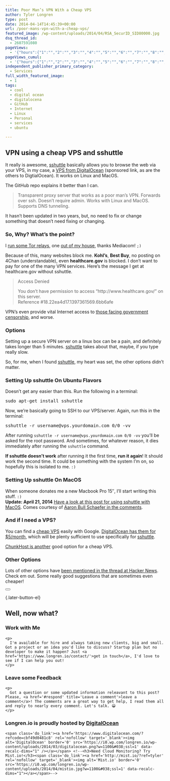 ```yaml
---
title: Poor Man’s VPN With a Cheap VPS
author: Tyler Longren
type: post
date: 2014-04-14T14:45:39+00:00
url: /poor-mans-vpn-with-a-cheap-vps/
featured_image: /wp-content/uploads/2014/04/RSA_SecurID_SID80000.jpg
dsq_thread_id:
  - 2607591080
pageViews:
  - '{"hours":{"1":"","2":"","3":"","4":"","5":"","6":"","7":"","8":"","9":"","10":"","11":"","12":"","13":"","14":"","15":"","16":"","17":"","18":"","19":"","20":"","21":"","22":"","23":"","24":"","25":"","26":"","27":"","28":"","29":"","30":"","31":"","32":"","33":"","34":"","35":"","36":"","37":"","38":"","39":"","40":"","41":"","42":"","43":"","44":"","45":"","46":"","47":""},"days":{"2":"","3":"","4":"","5":"","6":"","7":"","8":"","9":"","10":"","11":"","12":"","13":"","14":""},"weeks":{"3":"","4":"","5":"","6":"","7":"","8":"","9":"","10":"","11":"","12":""},"months":{"4":"","5":"","6":"","7":"","8":"","9":"","10":"","11":"","12":"","13":"","14":"","15":"","16":"","17":"","18":"","19":"","20":"","21":"","22":"","23":"","24":""}}'
pageViews_cumul:
  - '{"hours":{"1":"","2":"","3":"","4":"","5":"","6":"","7":"","8":"","9":"","10":"","11":"","12":"","13":"","14":"","15":"","16":"","17":"","18":"","19":"","20":"","21":"","22":"","23":"","24":"","25":"","26":"","27":"","28":"","29":"","30":"","31":"","32":"","33":"","34":"","35":"","36":"","37":"","38":"","39":"","40":"","41":"","42":"","43":"","44":"","45":"","46":"","47":""},"days":{"2":"","3":"","4":"","5":"","6":"","7":"","8":"","9":"","10":"","11":"","12":"","13":"","14":""},"weeks":{"3":"","4":"","5":"","6":"","7":"","8":"","9":"","10":"","11":"","12":""},"months":{"4":"","5":"","6":"","7":"","8":"","9":"","10":"","11":"","12":"","13":"","14":"","15":"","16":"","17":"","18":"","19":"","20":"","21":"","22":"","23":"","24":""}}'
independent_publisher_primary_category:
  - Services
full_width_featured_image:
  - 1
tags:
  - cool
  - digital ocean
  - digitalocena
  - GitHub
  - Internet
  - Linux
  - Personal
  - services
  - ubuntu

---
```

## VPN using a cheap VPS and sshuttle

It really is awesome, [sshuttle][1] basically allows you to browse the web via your VPS, in my case, a [VPS from DigitalOcean][2] (sponsored link, as are the others to DigtialOcean). It works on Linux and MacOS.

The GitHub repo explains it better than I can.

<blockquote class="wp-block-quote">
  <p>
    Transparent proxy server that works as a poor man&#8217;s VPN. Forwards over ssh. Doesn&#8217;t require admin. Works with Linux and MacOS. Supports DNS tunneling.
  </p>
</blockquote>

It hasn&#8217;t been updated in two years, but, no need to fix or change something that doesn&#8217;t need fixing or changing.

### So, Why? What&#8217;s the point?

I [run some Tor relays][3], one [out of my house][4], thanks Mediacom! `;)`

Because of this, many websites block me. **Kohl&#8217;s**, **Best Buy**, no posting on 4Chan (understandable), even **healthcare.gov** is blocked. I don&#8217;t want to pay for one of the many VPN services. Here&#8217;s the message I get at healthcare.gov without sshuttle.

<blockquote class="wp-block-quote">
  <p>
    Access Denied
  </p>
  
  <p>
    You don&#8217;t have permission to access &#8220;http://www.healthcare.gov/&#8221; on this server.<br /> Reference #18.22ea4d17.1397361569.6bb6afe
  </p>
</blockquote>

VPN&#8217;s even provide vital Internet access to [those facing government censorship][5], and worse.

### Options

Setting up a secure VPN server on a linux box can be a pain, and definitely takes longer than 5 minutes. [sshuttle][1] takes about that, maybe, if you type really slow.

So, for me, when I found [sshuttle][1], my heart was set, the other options didn&#8217;t matter.

### Setting Up sshuttle On Ubuntu Flavors

Doesn&#8217;t get any easier than this. Run the following in a terminal:

<pre class="wp-block-preformatted">sudo apt-get install sshuttle</pre>

Now, we&#8217;re basically going to SSH to our VPS/server. Again, run this in the terminal:

<pre class="wp-block-preformatted">sshuttle -r username@vps.yourdomain.com 0/0 -vv</pre>

After running `sshuttle -r username@vps.yourdomain.com 0/0 -vv` you&#8217;ll be asked for the root password. And sometimes, for whatever reason, it dies immediately after running the `sshuttle` command.

**If sshuttle doesn&#8217;t work** after running it the first time, **run it again**! It should work the second time. It could be something with the system I&#8217;m on, so hopefully this is isolated to me. `:)`

### Setting Up sshuttle On MacOS

When someone donates me a new Macbook Pro 15&#8243;, I&#8217;ll start writing this stuff. `:)`  
**Update: April 21, 2014** [Have a look at this post for using sshuttle with MacOS][6]. Comes courtesy of [Aaron Bull Schaefer in the comments][7].

### And if I need a VPS?

You can find a [cheap VPS][2] easily with Google. [DigitalOcean has them for $5/month][2], which will be plenty sufficient to use specifically for [sshuttle][1].

[ChunkHost is another][8] good option for a cheap VPS.

### Other Options

Lots of other options have [been mentioned in the thread at Hacker News][9]. Check em out. Some really good suggestions that are sometimes even cheaper!

<div class="wpulike wpulike-default " >
  <div class="wp_ulike_general_class wp_ulike_is_not_liked">
    <button type="button"
					aria-label="Like Button"
					data-ulike-id="6484"
					data-ulike-nonce="f1775c7136"
					data-ulike-type="likeThis"
					data-ulike-template="wpulike-default"
					data-ulike-display-likers="0"
					data-ulike-disable-pophover="0"
					class="wp_ulike_btn wp_ulike_put_image wp_likethis_6484"></button><span class="count-box"></span>
  </div>
</div>

[][10]{.later-button-el}

<div class='what-next'>
  <h2>
    Well, now what?
  </h2>
  
  <div class='hire'>
    <h3>
      Work with Me
    </h3>
    
    <p>
      I'm available for hire and always taking new clients, big and small. Got a project or an idea you'd like to discuss? Startup plan but no developer to make it happen? Just <a href='https://www.longren.io/contact/'>get in touch</a>, I'd love to see if I can help you out!
    </p>
  </div>
  
  <div class='hire'>
    <h3>
      Leave some Feedback
    </h3>
    
    <p>
      Got a question or some updated information releavant to this post? Please, <a href='#respond' title='Leave a comment'>leave a comment</a>! The comments are a great way to get help, I read them all and reply to nearly every comment. Let's talk. 😀
    </p>
  </div>
  
  <div class='now-what-bottom-ad'>
    <h3>
      Longren.io is proudly hosted by <a href='https://www.digitalocean.com/?refcode=cbf49d0481c8'>DigitalOcean</a>
    </h3>
    
    <span class='do_link'><a href='https://www.digitalocean.com/?refcode=cbf49d0481c8' rel='nofollow' target='_blank'><img alt='DigitalOcean' border='0' src='https://i0.wp.com/longren.io/wp-content/uploads/2014/03/digitalocean.png?w=1100&#038;ssl=1' data-recalc-dims="1" /></a></span> <!--<h3>Need Cloud Monitoring? Try Mist.io!</h3><span class='do_link'><a href='http://mist.io/?ref=tyler' rel='nofollow' target='_blank'><img alt='Mist.io' border='0' src='https://i0.wp.com/longren.io/wp-content/uploads/2014/04/mistio.jpg?w=1100&#038;ssl=1' data-recalc-dims="1"></a></span>-->
  </div>
</div>

 [1]: https://github.com/sshuttle/sshuttle
 [2]: https://www.digitalocean.com/?refcode=cbf49d0481c8
 [3]: http://longren.io/tor-is-important-for-privacy-and-the-internet/
 [4]: https://globe.torproject.org/#/relay/57E960AAB54DD590DC648C49AB12C1EACDCE5B6F
 [5]: http://www.geektime.com/2014/03/23/israeli-safer-social-offers-free-vpn-to-individuals-facing-government-censorship/
 [6]: http://elasticdog.com/2011/12/use-sshuttle-to-keep-safe-on-insecure-wi-fi/
 [7]: http://longren.io/poor-mans-vpn-with-a-cheap-vps/#comment-1342984268
 [8]: https://chunkhost.com/referral_codes/46053
 [9]: https://news.ycombinator.com/item?id=7586775
 [10]: #